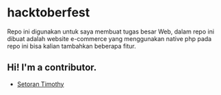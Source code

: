 # hacktoberfest
Repo ini digunakan untuk saya membuat tugas besar Web, dalam repo ini dibuat adalah 
website e-commerce yang menggunakan native php
pada repo ini bisa kalian tambahkan beberapa fitur.

## Hi! I'm a contributor.
 - [Setoran Timothy](https://github.com/setorantimothy)